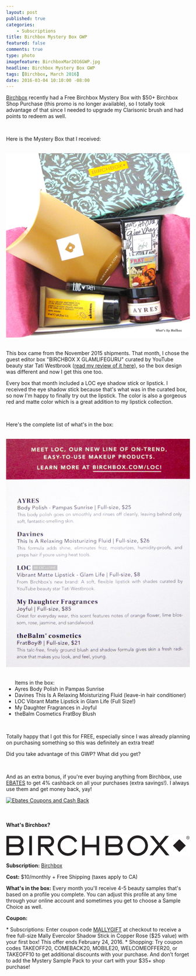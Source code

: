 ```yaml
---
layout: post
published: true
categories: 
    - Subscriptions
title: Birchbox Mystery Box GWP
featured: false
comments: true
type: photo
imagefeature: BirchboxMar2016GWP.jpg
headline: Birchbox Mystery Box GWP
tags: [Birchbox, March 2016]
date: 2016-03-04 10:10:00 -08:00
---
```


<p></p>

<p><a href="https://www.birchbox.com/invite/whatsupmailbox" target="_blank">Birchbox</a> recently had a Free Birchbox Mystery Box with $50+ Birchbox Shop Purchase (this promo is no longer available), so I totally took advantage of that since I needed to upgrade my Clarisonic brush and had points to redeem as well.</p>

<br>

<p>Here is the Mystery Box that I received:</p> 

<br>

<center><a href="https://www.birchbox.com/invite/whatsupmailbox" target="_blank">
<img src="/images/BirchboxMar2016GWP.jpg" border="0" style="border:none;max-width:100%;" />
</a></center>

<br>

<p>This box came from the November 2015 shipments. That month, I chose the guest editor box "BIRCHBOX X GLAMLIFEGURU" curated by YouTube beauty star Tati Westbrook (<a href="http://whatsupmailbox.com/subscriptions/reviews/Birchbox-Subscription-Box-November-2015-Review-Coupon/" target="_blank">read my review of it here</a>), so the box design was different and now I get this one too. 

<p>Every box that month included a LOC eye shadow stick or lipstick. I received the eye shadow stick because that's what was in the curated box, so now I'm happy to finally try out the lipstick. The color is also a gorgeous red and matte color which is a great addition to my lipstick collection.</p>

<br>

<p>Here's the complete list of what's in the box:</p>

<br>

<center><a href="https://www.birchbox.com/invite/whatsupmailbox" target="_blank">
<img src="/images/BirchboxMar2016GWP2.jpg" border="0" style="border:none;max-width:100%;" />
</a></center>

<br>

<ul>Items in the box:
<li>Ayres Body Polish in Pampas Sunrise</li>
<li>Davines This Is A Relaxing Moisturizing Fluid (leave-in hair conditioner)</li>
<li>LOC Vibrant Matte Lipstick in Glam Life (Full Size!)</li>
<li>My Daughter Fragrances in Joyful</li>
<li>theBalm Cosmetics FratBoy Blush</li>
</ul>

<br>

<p>Totally happy that I got this for FREE, especially since I was already planning on purchasing something so this was definitely an extra treat!</p>

<p>Did you take advantage of this GWP? What did you get?</p>

<br>

<p>And as an extra bonus, if you're ever buying anything from Birchbox, use <a href="http://www.ebates.com/rf.do?referrerid=nFbj2DqrCN%2BpB5AWKzmAFQ%3D%3D&eeid=30337" target="_blank">EBATES</a> to get 4% cashback on all your purchases (extra savings!). I always use them and get money back, yay!</p>

<a href='http://www.ebates.com/rf.do?referrerid=nFbj2DqrCN%2BpB5AWKzmAFQ%3D%3D&eeid=28585' target='_blank' rel='nofollow'><img src='http://www.ebates.com/referral/2012/global_files/images/ebates_logo.png' alt='Ebates Coupons and Cash Back' height='31' width='171' border='0'/></a>

<br>

<H4>What's Birchbox?</H4>

<center><a href="https://www.birchbox.com/invite/whatsupmailbox" target="_blank">
<img src="/images/BirchboxLogo.png" border="0" style="border:none;max-width:100%;" alt="Birchbox!" />
</a></center>

<p><b>Subscription:</b> <a href="https://www.birchbox.com/invite/whatsupmailbox" target="_blank">Birchbox</a></p>
<p><b>Cost:</b> $10/monthly + Free Shipping (taxes apply to CA)</p>
<p><b>What's in the box:</b> Every month you'll receive 4-5 beauty samples that's based on a profile you complete. You can adjust this profile at any time through your online account and sometimes you get to choose a Sample Choice as well.</p>
<p><b>Coupon:</b></p>
* Subscriptions: Enter coupon code <a href="https://www.birchbox.com/invite/whatsupmailbox" target="_blank">MALLYGIFT</a> at checkout to receive a free full-size Mally Evercolor Shadow Stick in Copper Rose ($25 value) with your first box! This offer ends February 24, 2016.
* Shopping: Try coupon codes TAKEOFF20, COMEBACK20, MOBILE20, WELCOMEOFFER20, or TAKEOFF10 to get additional discounts with your purchase. And don’t forget to add the Mystery Sample Pack to your cart with your $35+ shop purchase!
